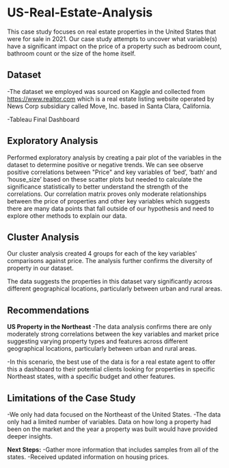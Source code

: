 # US-Real-Estate-Analysis
This case study focuses on real estate properties in the United States that were for sale in 2021. Our case study attempts to uncover what variable(s) have a significant impact on the price of a property such as bedroom count, bathroom count or the size of the home itself. 
## Dataset
-The dataset we employed was sourced on Kaggle and collected from https://www.realtor.com which is a real estate listing website operated by News Corp subsidiary called Move, Inc. based in Santa Clara, California.

-Tableau Final Dashboard

## Exploratory Analysis
Performed exploratory analysis by creating a pair plot of the variables in the dataset to determine positive or negative trends. We can see observe positive correlations between "Price" and key variables of ‘bed’, ‘bath’ and ‘house_size’ based on these scatter plots but needed to calculate the significance statistically to better understand the strength of the correlations. Our correlation matrix proves only moderate relationships between the price of properties and other key variables which suggests there are many data points that fall outside of our hypothesis and need to explore other methods to explain our data. 

## Cluster Analysis
Our cluster analysis created 4 groups for each of the key variables' comparisons against price. The analysis further confirms the diversity of property in our dataset. 

The data suggests the properties in this dataset vary significantly across different geographical locations, particularly between urban and rural areas.

## Recommendations
**US Property in the Northeast**
-The data analysis confirms there are only  moderately strong correlations between the key variables and market price suggesting varying property types and features across different geographical locations, particularly between urban and rural areas.

-In this scenario, the best use of the data is for a real estate agent to offer this a dashboard to their potential clients looking for properties in specific Northeast states, with a specific budget and other features. 

## Limitations of the Case Study
-We only had data focused on the Northeast of the United States. 
-The data only had a limited number of variables. Data on how long a property had been on the market and the year a property was built would have provided deeper insights. 

**Next Steps:**
-Gather more information that includes samples from all of the states. 
-Received updated information on housing prices. 

